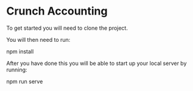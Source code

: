 # Crunch Accounting 

To get started you will need to clone the project.

You will then need to run:

npm install

After you have done this you will be able to start up your local server by running: 

npm run serve

